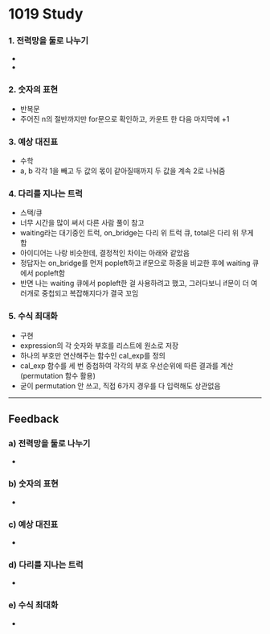 1019 Study
===========
### 1. 전력망을 둘로 나누기
- 
 - 
### 2. 숫자의 표현
- 반복문
 - 주어진 n의 절반까지만 for문으로 확인하고, 카운트 한 다음 마지막에 +1
### 3. 예상 대진표
- 수학
 - a, b 각각 1을 빼고 두 값의 몫이 같아질때까지 두 값을 계속 2로 나눠줌
### 4. 다리를 지나는 트럭
- 스택/큐
 - 너무 시간을 많이 써서 다른 사람 풀이 참고
 - waiting라는 대기중인 트럭, on_bridge는 다리 위 트럭 큐, total은 다리 위 무게 합
 - 아이디어는 나랑 비슷한데, 결정적인 차이는 아래와 같았음
 - 정답자는 on_bridge를 먼저 popleft하고 if문으로 하중을 비교한 후에 waiting 큐에서 popleft함
 - 반면 나는 waiting 큐에서 popleft한 걸 사용하려고 했고, 그러다보니 if문이 더 여러개로 중첩되고 복잡해지다가 결국 꼬임
 
### 5. 수식 최대화
- 구현
 - expression의 각 숫자와 부호를 리스트에 원소로 저장
 - 하나의 부호만 연산해주는 함수인 cal_exp를 정의
 - cal_exp 함수를 세 번 중첩하여 각각의 부호 우선순위에 따른 결과를 계산 (permutation 함수 활용)
 - 굳이 permutation 안 쓰고, 직접 6가지 경우를 다 입력해도 상관없음
***
Feedback
------------
### a) 전력망을 둘로 나누기
- 
### b) 숫자의 표현
- 
### c) 예상 대진표
- 
### d) 다리를 지나는 트럭
- 
### e) 수식 최대화
- 